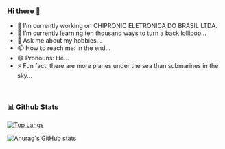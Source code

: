 ### Hi there 👋


- 🔭 I’m currently working on CHIPRONIC ELETRONICA DO BRASIL LTDA.
- 🌱 I’m currently learning ten thousand ways to turn a back lollipop...
- 💬 Ask me about my hobbies...
- 📫 How to reach me: in the end...
- 😄 Pronouns: He...
- ⚡ Fun fact: there are more planes under the sea than submarines in the sky...

<br>

### 📊 Github Stats

[![Top Langs](https://github-readme-stats.vercel.app/api/top-langs/?username=pedro-afk&langs_count=8)](https://github.com/anuraghazra/github-readme-stats)

![Anurag's GitHub stats](https://github-readme-stats.vercel.app/api?username=pedro-afk&hide=contribs,prs)

<br>

